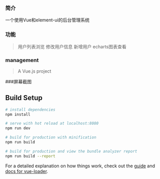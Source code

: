 ### 简介
一个使用Vue和element-ui的后台管理系统
### 功能
>用户列表浏览
>修改用户信息
>新增用户
>echarts图表查看 

### management
> A Vue.js project

###屏幕截图

## Build Setup

``` bash
# install dependencies
npm install

# serve with hot reload at localhost:8080
npm run dev

# build for production with minification
npm run build

# build for production and view the bundle analyzer report
npm run build --report
```

For a detailed explanation on how things work, check out the [guide](http://vuejs-templates.github.io/webpack/) and [docs for vue-loader](http://vuejs.github.io/vue-loader).
#
